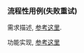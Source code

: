 ### 流程性用例(失败重试)
需求描述, [参考这里](https://github.com/httprunner/httprunner/issues/1146).   

功能实现, [参考这里](https://github.com/zhengtong0898/httprunner/commit/46e95a71056f14e701b92319f7fbf9336341e8b4)
